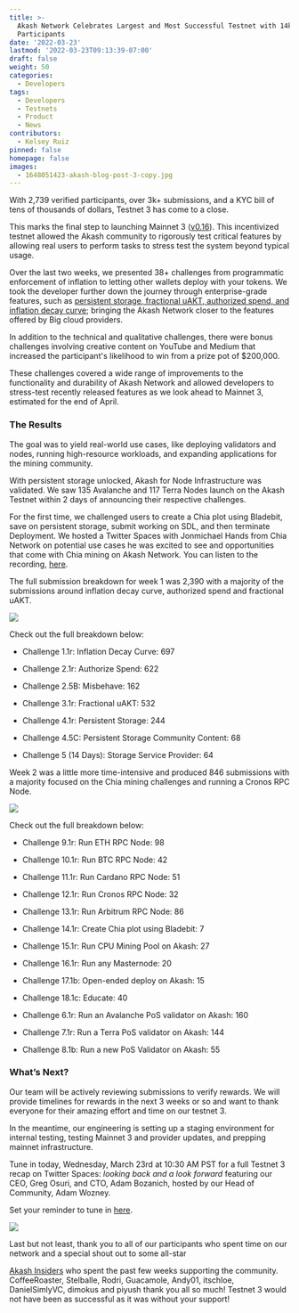```yaml
---
title: >-
  Akash Network Celebrates Largest and Most Successful Testnet with 14k+
  Participants  
date: '2022-03-23'
lastmod: '2022-03-23T09:13:39-07:00'
draft: false
weight: 50
categories:
  - Developers
tags:
  - Developers
  - Testnets
  - Product
  - News
contributors:
  - Kelsey Ruiz
pinned: false
homepage: false
images:
  - 1648051423-akash-blog-post-3-copy.jpg
---
```

With 2,739 verified participants, over 3k+ submissions, and a KYC bill of tens of thousands of dollars, Testnet 3 has come to a close.

This marks the final step to launching Mainnet 3 ([v0.16](https://github.com/ovrclk/akash/releases)). This incentivized testnet allowed the Akash community to rigorously test critical features by allowing real users to perform tasks to stress test the system beyond typical usage. 

Over the last two weeks, we presented 38+ challenges from programmatic enforcement of inflation to letting other wallets deploy with your tokens. We took the developer further down the journey through enterprise-grade features, such as [persistent storage, fractional uAKT, authorized spend, and inflation decay curve](https://www.youtube.com/playlist?list=PLRgCVoVMln9qa0F5B10wykSlC4KOtXlhM); bringing the Akash Network closer to the features offered by Big cloud providers. 

In addition to the technical and qualitative challenges, there were bonus challenges involving creative content on YouTube and Medium that increased the participant's likelihood to win from a prize pot of $200,000. 

These challenges covered a wide range of improvements to the functionality and durability of Akash Network and allowed developers to stress-test recently released features as we look ahead to Mainnet 3, estimated for the end of April. 

### **The Results**

The goal was to yield real-world use cases, like deploying validators and nodes, running high-resource workloads, and expanding applications for the mining community.

With persistent storage unlocked, Akash for Node Infrastructure was validated. We saw 135 Avalanche and 117 Terra Nodes launch on the Akash Testnet within 2 days of announcing their respective challenges. 

For the first time, we challenged users to create a Chia plot using Bladebit, save on persistent storage, submit working on SDL, and then terminate Deployment. We hosted a Twitter Spaces with Jonmichael Hands from Chia Network on potential use cases he was excited to see and opportunities that come with Chia mining on Akash Network. You can listen to the recording, [here](https://twitter.com/i/spaces/1eaJbNPPOAkJX).

The full submission breakdown for week 1 was 2,390 with a majority of the submissions around inflation decay curve, authorized spend and fractional uAKT.

![](https://www.datocms-assets.com/45776/1648051766-week-1.png)

Check out the full breakdown below: 

*   Challenge 1.1r: Inflation Decay Curve: 697
    
*   Challenge 2.1r: Authorize Spend: 622
    
*   Challenge 2.5B: Misbehave: 162
    
*   Challenge 3.1r: Fractional uAKT: 532
    
*   Challenge 4.1r: Persistent Storage: 244
    
*   Challenge 4.5C: Persistent Storage Community Content: 68
    
*   Challenge 5 (14 Days): Storage Service Provider: 64
    

Week 2 was a little more time-intensive and produced 846 submissions with a majority focused on the Chia mining challenges and running a Cronos RPC Node.

![](https://www.datocms-assets.com/45776/1648051888-week-2.png)

Check out the full breakdown below: 

*   Challenge 9.1r: Run ETH RPC Node: 98
    
*   Challenge 10.1r: Run BTC RPC Node: 42
    
*   Challenge 11.1r: Run Cardano RPC Node: 51
    
*   Challenge 12.1r: Run Cronos RPC Node: 32
    
*   Challenge 13.1r: Run Arbitrum RPC Node: 86
    
*   Challenge 14.1r: Create Chia plot using Bladebit: 7
    
*   Challenge 15.1r: Run CPU Mining Pool on Akash: 27
    
*   Challenge 16.1r: Run any Masternode: 20
    
*   Challenge 17.1b: Open-ended deploy on Akash: 15
    
*   Challenge 18.1c: Educate: 40
    
*   Challenge 6.1r: Run an Avalanche PoS validator on Akash: 160
    
*   Challenge 7.1r: Run a Terra PoS validator on Akash: 144
    
*   Challenge 8.1b: Run a new PoS Validator on Akash: 55
    

### **What’s Next?** 

Our team will be actively reviewing submissions to verify rewards. We will provide timelines for rewards in the next 3 weeks or so and want to thank everyone for their amazing effort and time on our testnet 3. 

In the meantime, our engineering is setting up a staging environment for internal testing, testing Mainnet 3 and provider updates, and prepping mainnet infrastructure. 

Tune in today, Wednesday, March 23rd at 10:30 AM PST for a full Testnet 3 recap on Twitter Spaces: _looking back and a look forward_ featuring our CEO, Greg Osuri, and CTO, Adam Bozanich, hosted by our Head of Community, Adam Wozney. 

Set your reminder to tune in [here](https://twitter.com/i/spaces/1vAxRkgWnArKl). 

![](https://www.datocms-assets.com/45776/1648051972-ts.jpeg)

  
Last but not least, thank you to all of our participants who spent time on our network and a special shout out to some all-star

[Akash Insiders](https://akash.network/community#insiders) who spent the past few weeks supporting the community. CoffeeRoaster, Stelballe, Rodri, Guacamole, Andy01, itschloe, DanielSimlyVC, dimokus and piyush thank you all so much! Testnet 3 would not have been as successful as it was without your support!